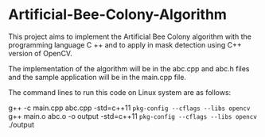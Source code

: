# Artificial-Bee-Colony-Algorithm
This project aims to implement the Artificial Bee Colony algorithm with the programming language C ++ and to apply in mask detection using C++ version of OpenCV.

The implementation of the algorithm will be in the abc.cpp and abc.h files and the sample application will be in the main.cpp file.

The command lines to run this code on Linux system are as follows:

g++ -c main.cpp abc.cpp -std=c++11 `pkg-config --cflags --libs opencv`
g++ main.o abc.o -o output -std=c++11 `pkg-config --cflags --libs opencv`
./output
